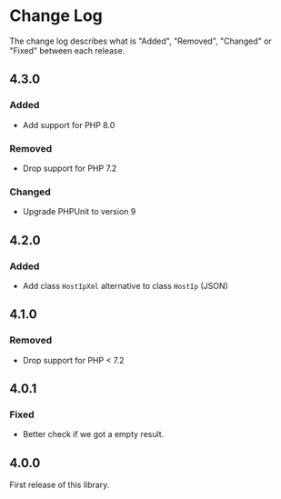 # Change Log

The change log describes what is "Added", "Removed", "Changed" or "Fixed" between each release.

## 4.3.0

### Added

- Add support for PHP 8.0

### Removed

- Drop support for PHP 7.2

### Changed

- Upgrade PHPUnit to version 9

## 4.2.0

### Added

- Add class `HostIpXml` alternative to class `HostIp` (JSON)

## 4.1.0

### Removed

- Drop support for PHP < 7.2

## 4.0.1

### Fixed

- Better check if we got a empty result.

## 4.0.0

First release of this library.
